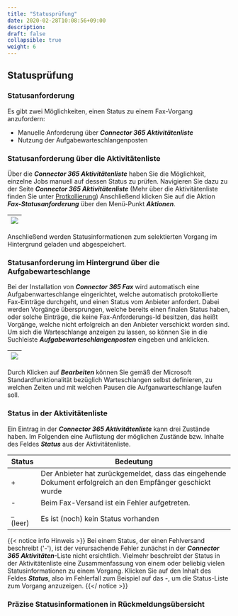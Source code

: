 ```yaml
---
title: "Statusprüfung"
date: 2020-02-28T10:08:56+09:00
description: 
draft: false
collapsible: true
weight: 6
---
```

## Statusprüfung

### Statusanforderung

Es gibt zwei Möglichkeiten, einen Status zu einem Fax-Vorgang anzufordern:
 - Manuelle Anforderung über ***Connector 365 Aktivitätenliste***
 - Nutzung der Aufgabewarteschlangenposten

### Statusanforderung über die Aktivitätenliste

Über die ***Connector 365 Aktivitätenliste*** haben Sie die Möglichkeit, einzelne Jobs manuell auf dessen Status zu prüfen. 
Navigieren Sie dazu zu der Seite ***Connector 365 Aktivitätenliste*** (Mehr über die Aktivitätenliste finden Sie unter [Protkollierung](/de-de/apps/retarus-fax/first-steps/working-with-c365-fax/logging/))
Anschließend klicken Sie auf die Aktion ***Fax-Statusanforderung*** über den Menü-Punkt ***Aktionen***.

|![](images/apps/Retarus_Fax/get-status-manually.png)|
|-|

Anschließend werden Statusinformationen zum selektierten Vorgang im Hintergrund geladen und abgespeichert.

### Statusanforderung im Hintergrund über die Aufgabewarteschlange

Bei der Installation von ***Connector 365 Fax*** wird automatisch eine Aufgabenwarteschlange eingerichtet, welche automatisch protokollierte Fax-Einträge durchgeht, und einen Status vom Anbieter anfordert.
Dabei werden Vorgänge übersprungen, welche bereits einen finalen Status haben, oder solche Einträge, die keine Fax-Anforderungs-Id besitzen, das heißt Vorgänge, welche nicht erfolgreich an den Anbieter verschickt worden sind.
Um sich die Warteschlange anzeigen zu lassen, so können Sie in die Suchleiste ***Aufgabewarteschlangenposten*** eingeben und anklicken.

|![](images/apps/Retarus_Fax/job-queue.png)|
|-|

Durch Klicken auf ***Bearbeiten*** können Sie gemäß der Microsoft Standardfunktionalität bezüglich Warteschlangen selbst definieren, zu welchen Zeiten und mit welchen Pausen die Aufganwarteschlange laufen soll.

### Status in der Aktivitätenliste

Ein Eintrag in der ***Connector 365 Aktivitätenliste*** kann drei Zustände haben.
Im Folgenden eine Auflistung der möglichen Zustände bzw. Inhalte des Feldes ***Status*** aus der Aktivitätenliste.

|Status|Bedeutung|
|-|-|
| + | Der Anbieter hat zurückgemeldet, dass das eingehende Dokument erfolgreich an den Empfänger geschickt wurde|
| - | Beim Fax-Versand ist ein Fehler aufgetreten.|
| _ (leer) | Es ist (noch) kein Status vorhanden |

{{< notice info Hinweis >}}
Bei einem Status, der einen Fehlversand beschreibt ('-'), ist der verursachende Fehler zunächst in der ***Connector 365 Aktivitäten***-Liste nicht ersichtlich. Vielmehr beschreibt der Status in der Aktivitätenliste eine Zusammenfassung von einem oder beliebig vielen Statusinformationen zu einem Vorgang. 
Klicken Sie auf den Inhalt des Feldes ***Status***, also im Fehlerfall zum Beispiel auf das **-**, um die Status-Liste zum Vorgang anzuzeigen.
{{</ notice >}}

### Präzise Statusinformationen in Rückmeldungsübersicht